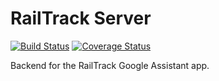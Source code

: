 # RailTrack Server

[![Build Status](https://travis-ci.org/tallpants/RailTrack.svg?branch=master)](https://travis-ci.org/tallpants/RailTrack) [![Coverage Status](https://coveralls.io/repos/github/tallpants/RailTrack/badge.svg?branch=master)](https://coveralls.io/github/tallpants/RailTrack?branch=master)

Backend for the RailTrack Google Assistant app.
